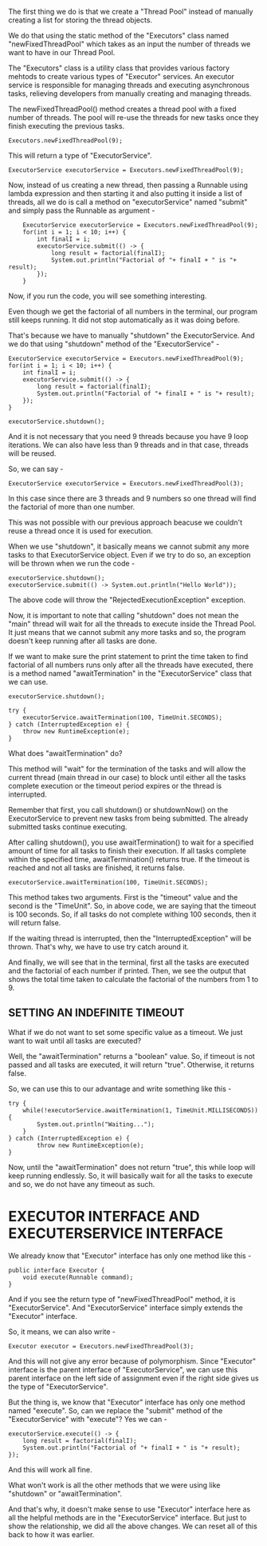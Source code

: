 The first thing we do is that we create a "Thread Pool" instead of manually creating a list for storing the thread objects.

We do that using the static method of the "Executors" class named "newFixedThreadPool" which takes as an input the number of threads we want to have in our Thread Pool. 

The "Executors" class is a utility class that provides various factory mehtods to create various types of "Executor" services. An executor service is responsible for managing threads and executing asynchronous tasks, relieving developers from manually creating and managing threads.

The newFixedThreadPool() method creates a thread pool with a fixed number of threads. The pool will re-use the threads for new tasks once they finish executing the previous tasks.

    Executors.newFixedThreadPool(9);

This will return a type of "ExecutorService".

    ExecutorService executorService = Executors.newFixedThreadPool(9);

Now, instead of us creating a new thread, then passing a Runnable using lambda expression and then starting it and also putting it inside a list of threads, all we do is call a method on "executorService" named "submit" and simply pass the Runnable as argument -

        ExecutorService executorService = Executors.newFixedThreadPool(9);
        for(int i = 1; i < 10; i++) {
            int finalI = i;
            executorService.submit(() -> {
                long result = factorial(finalI);
                System.out.println("Factorial of "+ finalI + " is "+ result);
            });
        }

Now, if you run the code, you will see something interesting.

Even though we get the factorial of all numbers in the terminal, our program still keeps running. It did not stop automatically as it was doing before.

That's because we have to manually "shutdown" the ExecutorService. And we do that using "shutdown" method of the "ExecutorService" -

    ExecutorService executorService = Executors.newFixedThreadPool(9);
    for(int i = 1; i < 10; i++) {
        int finalI = i;
        executorService.submit(() -> {
            long result = factorial(finalI);
            System.out.println("Factorial of "+ finalI + " is "+ result);
        });
    }

    executorService.shutdown();

And it is not necessary that you need 9 threads because you have 9 loop iterations. We can also have less than 9 threads and in that case, threads will be reused.

So, we can say - 

    ExecutorService executorService = Executors.newFixedThreadPool(3);

In this case since there are 3 threads and 9 numbers so one thread will find the factorial of more than one number.

This was not possible with our previous approach beacuse we couldn't reuse a thread once it is used for execution.

When we use "shutdown", it basically means we cannot submit any more tasks to that ExecutorService object. Even if we try to do so, an exception will be thrown when we run the code - 

    executorService.shutdown();
    executorService.submit(() -> System.out.println("Hello World"));

The above code will throw the "RejectedExecutionException" exception.

Now, it is important to note that calling "shutdown" does not mean the "main" thread will wait for all the threads to execute inside the Thread Pool. It just means that we cannot submit any more tasks and so, the program doesn't keep running after all tasks are done.

If we want to make sure the print statement to print the time taken to find factorial of all numbers runs only after all the threads have executed, there is a method named "awaitTermination" in the "ExecutorService" class that we can use.

    executorService.shutdown();

    try {
        executorService.awaitTermination(100, TimeUnit.SECONDS);
    } catch (InterruptedException e) {
        throw new RuntimeException(e);
    }

What does "awaitTermination" do?

This method will "wait" for the termination of the tasks and will allow the current thread (main thread in our case) to block until either all the tasks complete execution or the timeout period expires or the thread is interrupted.

Remember that first, you call shutdown() or shutdownNow() on the ExecutorService to prevent new tasks from being submitted. The already submitted tasks continue executing.

After calling shutdown(), you use awaitTermination() to wait for a specified amount of time for all tasks to finish their execution. If all tasks complete within the specified time, awaitTermination() returns true. If the timeout is reached and not all tasks are finished, it returns false.

    executorService.awaitTermination(100, TimeUnit.SECONDS);

This method takes two arguments. First is the "timeout" value and the second is the "TimeUnit". So, in above code, we are saying that the timeout is 100 seconds. So, if all tasks do not complete withing 100 seconds, then it will return false.

If the waiting thread is interrupted, then the "InterruptedException" will be thrown. That's why, we have to use try catch around it.

And finally, we will see that in the terminal, first all the tasks are executed and the factorial of each number if printed. Then, we see the output that shows the total time taken to calculate the factorial of the numbers from 1 to 9.

## SETTING AN INDEFINITE TIMEOUT

What if we do not want to set some specific value as a timeout. We just want to wait until all tasks are executed?

Well, the "awaitTermination" returns a "boolean" value. So, if timeout is not passed and all tasks are executed, it will return "true". Otherwise, it returns false.

So, we can use this to our advantage and write something like this - 

    try {
        while(!executorService.awaitTermination(1, TimeUnit.MILLISECONDS)) {
            System.out.println("Waiting...");
        }
    } catch (InterruptedException e) {
            throw new RuntimeException(e);
    }

Now, until the "awaitTermination" does not return "true", this while loop will keep running endlessly. So, it will basically wait for all the tasks to execute and so, we do not have any timeout as such.

# EXECUTOR INTERFACE AND EXECUTERSERVICE INTERFACE

We already know that "Executor" interface has only one method like this - 

    public interface Executor {
        void execute(Runnable command);
    }

And if you see the return type of "newFixedThreadPool" method, it is "ExecutorService". And "ExecutorService" interface simply extends the "Executor" interface.

So, it means, we can also write - 

    Executor executor = Executors.newFixedThreadPool(3);

And this will not give any error because of polymorphism. Since "Executor" interface is the parent interface of "ExecutorService", we can use this parent interface on the left side of assignment even if the right side gives us the type of "ExecutorService".

But the thing is, we know that "Executor" interface has only one method named "execute". So, can we replace the "submit" method of the "ExecutorService" with "execute"?  Yes we can - 
    
    executorService.execute(() -> {
        long result = factorial(finalI);
        System.out.println("Factorial of "+ finalI + " is "+ result);
    });

And this will work all fine.

What won't work is all the other methods that we were using like "shutdown" or "awaitTermination".

And that's why, it doesn't make sense to use "Executor" interface here as all the helpful methods are in the "ExecutorService" interface. But just to show the relationship, we did all the above changes. We can reset all of this back to how it was earlier.